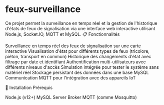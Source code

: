 # feux-surveillance
Ce projet permet la surveillance en temps réel et la gestion de l'historique d'états de feux de signalisation via une interface web interactive utilisant Node.js, Socket.IO, MQTT et MySQL.
📋 Fonctionnalités

Surveillance en temps réel des feux de signalisation sur une carte interactive
Visualisation d'état pour différents types de feux (tricolore, piéton, transport en commun)
Historique des changements d'état avec filtrage par date et identifiant
Authentification multi-utilisateurs avec différents niveaux d'accès
Simulation intégrée pour tester le système sans matériel réel
Stockage persistant des données dans une base MySQL
Communication MQTT pour l'intégration avec des appareils IoT

🚀 Installation
Prérequis

Node.js (v12+)
MySQL Server
Broker MQTT (comme Mosquitto)
